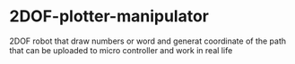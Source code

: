 # 2DOF-plotter-manipulator
2DOF robot that draw numbers or word and generat coordinate of the path that can be uploaded to micro controller and work in real life

